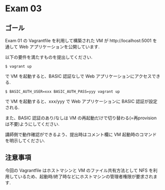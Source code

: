 # Exam 03

## ゴール

Exam 01 の Vagrantfile を利用して構築された VM が http://localhost:5001 を通して Web アプリケーションを公開しています.

以下の要件を満たすものを提出してください.

```
$ vagrant up
```
で VM を起動すると、BASIC 認証なしで Web アプリケーションにアクセスできる.

```
$ BASIC_AUTH_USER=xxx BASIC_AUTH_PASS=yyy vagrant up
```
で VM を起動すると、xxx/yyy で Web アプリケーションに BASIC 認証が設定される.

また、BASIC 認証のあり/なしは VM の再起動だけで切り替わる(=再provisionは不要)ようにしてください.

講師側で動作確認ができるよう、提出時はコメント欄に VM 起動時のコマンドを明示してください.

## 注意事項

今回の Vagrantfile はホストマシンと VM のファイル共有方法として NFS を利用しているため、起動時/終了時などにホストマシンの管理者権限が要求されます.
